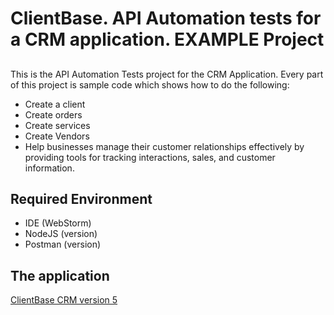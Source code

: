 # ClientBase. API Automation tests for a CRM application. EXAMPLE Project

## 

This is the API Automation Tests project for the CRM Application. Every part of this project is sample code which shows how to do the following:

* Create a client 
* Create orders
* Create services 
* Create Vendors
* Help businesses manage their customer relationships effectively by providing tools for tracking interactions, sales, and customer information.

## Required Environment 
* IDE (WebStorm)
* NodeJS (version)
* Postman (version)

## The application 
[ClientBase CRM version 5  
]()

